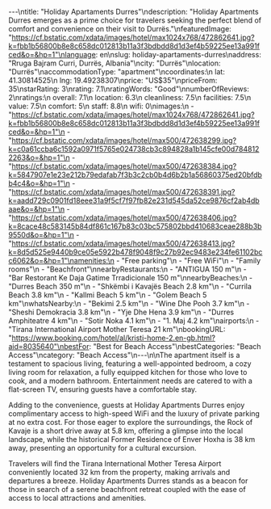 ---\ntitle: "Holiday Apartaments Durres"\ndescription: "Holiday Apartments Durres emerges as a prime choice for travelers seeking the perfect blend of comfort and convenience on their visit to Durrës."\nfeaturedImage: "https://cf.bstatic.com/xdata/images/hotel/max1024x768/472862641.jpg?k=fbb1b56800b8e8c658dc012813b11a3f3bdbdd8d1d3ef4b59225ee13a991fced&o=&hp=1"\nlanguage: en\nslug: holiday-apartaments-durres\naddress: "Rruga Bajram Curri, Durrës, Albania"\ncity: "Durrës"\nlocation: "Durrës"\naccommodationType: "apartment"\ncoordinates:\n  lat: 41.30814525\n  lng: 19.49238307\nprice: "US$35"\npriceFrom: 35\nstarRating: 3\nrating: 7.1\nratingWords: "Good"\nnumberOfReviews: 2\nratings:\n  overall: 7.1\n  location: 6.3\n  cleanliness: 7.5\n  facilities: 7.5\n  value: 7.5\n  comfort: 5\n  staff: 8.8\n  wifi: 0\nimages:\n  - "https://cf.bstatic.com/xdata/images/hotel/max1024x768/472862641.jpg?k=fbb1b56800b8e8c658dc012813b11a3f3bdbdd8d1d3ef4b59225ee13a991fced&o=&hp=1"\n  - "https://cf.bstatic.com/xdata/images/hotel/max500/472638299.jpg?k=c0a61ccba6c1592a0971f5765e024738cb3c894828a1b145cfe00d7848122263&o=&hp=1"\n  - "https://cf.bstatic.com/xdata/images/hotel/max500/472638384.jpg?k=5847907e1e23e212b79edafab7f3b3c2cb0b4d6b2b1a56860375ed20bfdbb4c4&o=&hp=1"\n  - "https://cf.bstatic.com/xdata/images/hotel/max500/472638391.jpg?k=aadd729c0901fd18eee31a9f5cf7f97fb82e231d545da52ce9876cf2ab4dbaae&o=&hp=1"\n  - "https://cf.bstatic.com/xdata/images/hotel/max500/472638406.jpg?k=8cace48c583145b84df861c167b83c03bc575802bbd410683ceae288b3b9550d&o=&hp=1"\n  - "https://cf.bstatic.com/xdata/images/hotel/max500/472638413.jpg?k=8d5d525e9440b9ce05e5922b478f9048f9c27b92ec9483e234fe61102bcc6062&o=&hp=1"\namenities:\n  - "Free parking"\n  - "Free WiFi"\n  - "Family rooms"\n  - "Beachfront"\nnearbyRestaurants:\n  - "ANTIGUA 150 m"\n  - "Bar Restorant Ke Daja Gatime Trradicionale 150 m"\nnearbyBeaches:\n  - "Durres Beach 350 m"\n  - "Shkëmbi i Kavajës Beach 2.8 km"\n  - "Currila Beach 3.8 km"\n  - "Kallmi Beach 5 km"\n  - "Golem Beach 5 km"\nwhatsNearby:\n  - "Bekimi 2.5 km"\n  - "Wine Dhe Pooh 3.7 km"\n  - "Sheshi Demokracia 3.8 km"\n  - "Yje Dhe Hena 3.9 km"\n  - "Durres Amphiteatre 4 km"\n  - "Sotir Noka 4.1 km"\n  - "1. Maj 4.2 km"\nairports:\n  - "Tirana International Airport Mother Teresa 21 km"\nbookingURL: "https://www.booking.com/hotel/al/kristi-home-2.en-gb.html?aid=8035640"\nbestFor: "Best for Beach Access"\nbestCategories: "Beach Access"\ncategory: "Beach Access"\n---\n\nThe apartment itself is a testament to spacious living, featuring a well-appointed bedroom, a cozy living room for relaxation, a fully equipped kitchen for those who love to cook, and a modern bathroom. Entertainment needs are catered to with a flat-screen TV, ensuring guests have a comfortable stay.

Adding to the convenience, guests at Holiday Apartments Durres enjoy complimentary access to high-speed WiFi and the luxury of private parking at no extra cost. For those eager to explore the surroundings, the Rock of Kavaje is a short drive away at 5.8 km, offering a glimpse into the local landscape, while the historical Former Residence of Enver Hoxha is 38 km away, presenting an opportunity for a cultural excursion.

Travelers will find the Tirana International Mother Teresa Airport conveniently located 32 km from the property, making arrivals and departures a breeze. Holiday Apartments Durres stands as a beacon for those in search of a serene beachfront retreat coupled with the ease of access to local attractions and amenities.